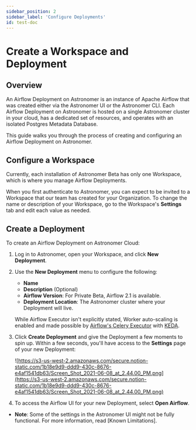 ```yaml
---
sidebar_position: 2
sidebar_label: 'Configure Deployments'
id: test-doc
---
```


# Create a Workspace and Deployment

## Overview

An Airflow Deployment on Astronomer is an instance of Apache Airflow that was created either via the Astronomer UI or the Astronomer CLI. Each Airflow Deployment on Astronomer is hosted on a single Astronomer cluster in your cloud, has a dedicated set of resources, and operates with an isolated Postgres Metadata Database.

This guide walks you through the process of creating and configuring an Airflow Deployment on Astronomer.

## Configure a Workspace

Currently, each installation of Astronomer Beta has only one Workspace, which is where you manage Airflow Deployments.

When you first authenticate to Astronomer, you can expect to be invited to a Workspace that our team has created for your Organization. To change the name or description of your Workspace, go to the Workspace's **Settings** tab and edit each value as needed.

## Create a Deployment

To create an Airflow Deployment on Astronomer Cloud:

1. Log in to Astronomer, open your Workspace, and click **New Deployment**.
2. Use the **New Deployment** menu to configure the following:
    - **Name**
    - **Description** (Optional)
    - **Airflow Version**: For Private Beta, Airflow 2.1 is available.
    - **Deployment Location**: The Astronomer cluster where your Deployment will live.

    While Airflow Executor isn't explicitly stated, Worker auto-scaling is enabled and made possible by [Airflow's Celery Executor](https://airflow.apache.org/docs/apache-airflow/stable/executor/celery.html) with [KEDA](https://keda.sh/).

3. Click **Create Deployment** and give the Deployment a few moments to spin up. Within a few seconds, you'll have access to the **Settings** page of your new Deployment:

    ![https://s3-us-west-2.amazonaws.com/secure.notion-static.com/1b18e9d9-ddd9-430c-8676-e4af1541db63/Screen_Shot_2021-06-08_at_2.44.00_PM.png](https://s3-us-west-2.amazonaws.com/secure.notion-static.com/1b18e9d9-ddd9-430c-8676-e4af1541db63/Screen_Shot_2021-06-08_at_2.44.00_PM.png)

4. To access the Airflow UI for your new Deployment, select **Open Airflow**.

- **Note**: Some of the settings in the Astronomer UI might not be fully functional. For more information, read [Known Limitations].
